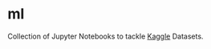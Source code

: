 # ml

Collection of Jupyter Notebooks to tackle [Kaggle](https://www.kaggle.com/leopoldsappler) Datasets.